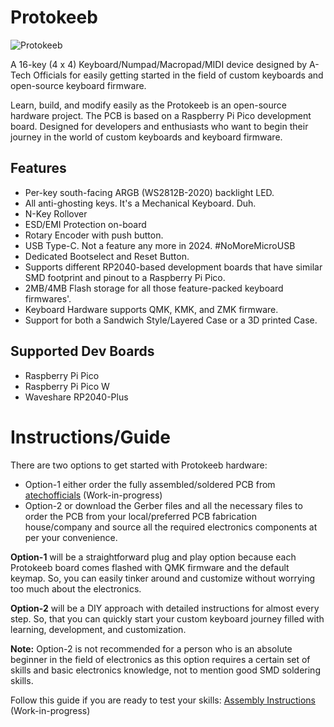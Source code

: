 # Protokeeb

![Protokeeb](https://i.imgur.com/RsSBoJg.jpg)

A 16-key (4 x 4) Keyboard/Numpad/Macropad/MIDI device designed by A-Tech Officials for easily getting started in the field of custom keyboards and open-source keyboard firmware.

Learn, build, and modify easily as the Protokeeb is an open-source hardware project.
The PCB is based on a Raspberry Pi Pico development board.
Designed for developers and enthusiasts who want to begin their journey in the world of custom keyboards and keyboard firmware.

## Features

- Per-key south-facing ARGB (WS2812B-2020) backlight LED.
- All anti-ghosting keys. It's a Mechanical Keyboard. Duh.
- N-Key Rollover
- ESD/EMI Protection on-board
- Rotary Encoder with push button.
- USB Type-C. Not a feature any more in 2024. #NoMoreMicroUSB
- Dedicated Bootselect and Reset Button.
- Supports different RP2040-based development boards that have similar SMD footprint and pinout to a Raspberry Pi Pico.
- 2MB/4MB Flash storage for all those feature-packed keyboard firmwares'.
- Keyboard Hardware supports QMK, KMK, and ZMK firmware.
- Support for both a Sandwich Style/Layered Case or a 3D printed Case.

## Supported Dev Boards

- Raspberry Pi Pico
- Raspberry Pi Pico W
- Waveshare RP2040-Plus

# Instructions/Guide

There are two options to get started with Protokeeb hardware:

- Option-1 either order the fully assembled/soldered PCB from [atechofficials](https://atechofficials.com/protokeeb.) (Work-in-progress)
- Option-2 or download the Gerber files and all the necessary files to order the PCB from your local/preferred PCB fabrication house/company and source all the required electronics components at per your convenience.

**Option-1** will be a straightforward plug and play option because each Protokeeb board comes flashed with QMK firmware and the default keymap. So, you can easily tinker around and customize without worrying too much about the electronics.

**Option-2** will be a DIY approach with detailed instructions for almost every step. So, that you can quickly start your custom keyboard journey filled with learning, development, and customization.

**Note:** Option-2 is not recommended for a person who is an absolute beginner in the field of electronics as this option requires a certain set of skills and basic electronics knowledge, not to mention good SMD soldering skills.

Follow this guide if you are ready to test your skills: [Assembly Instructions](https://github.com/atechofficials/protokeeb) (Work-in-progress)
